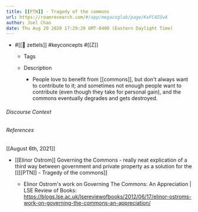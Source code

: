 ```yaml
---
title: [[PTN]] - Tragedy of the commons
url: https://roamresearch.com/#/app/megacoglab/page/KxFC4IUvA
author: Joel Chan
date: Thu Aug 20 2020 17:29:29 GMT-0400 (Eastern Daylight Time)
---
```


- #[[🌲 zettels]] #keyconcepts #[[Z]]

    - Tags

    - Description

        - People love to benefit from [[commons]], but don't always want to contribute to it; and sometimes not enough people want to contribute (even though they take for personal gain), and the commons eventually degrades and gets destroyed.

###### Discourse Context



###### References

[[August 6th, 2021]]

- [[Elinor Ostrom]] Governing the Commons - really neat explication of a third way between government and private property as a solution for the [[[[PTN]] - Tragedy of the commons]]

    - Elinor Ostrom's work on Governing The Commons: An Appreciation | LSE Review of Books: https://blogs.lse.ac.uk/lsereviewofbooks/2012/06/17/elinor-ostroms-work-on-governing-the-commons-an-appreciation/
